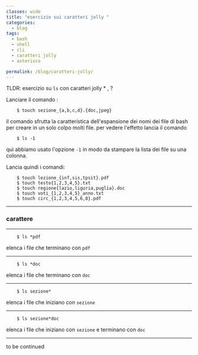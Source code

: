 ```yaml
---
classes: wide
title: "esercizio sui caratteri jolly "
categories:
  - blog
tags:
  - bash
  - shell
  - cli
  - caratteri jolly
  - asterisco

permalink: /blog/caratteri-jolly/
---
```

TLDR: esercizio su `ls` con caratteri jolly * , ?

Lanciare il comando :

```console
    $ touch sezione_{a,b,c,d}.{doc,jpeg}
```

il comando sfrutta la caratteristica dell'espansione dei nomi dei file di bash per creare in un solo colpo molti file.
per vedere l'effetto lancia il comando

```console
    $ ls -1 
```
qui abbiamo usato l'opzione `-1` in modo da stampare la lista dei file su una colonna.

Lancia quindi i comandi:
```console
    $ touch lezione_{inf,sis,tpsit}.pdf
    $ touch testo{1,2,3,4,5}.txt
    $ touch regione{lazio,liguria,puglia}.doc
    $ touch voti_{1,2,3,4,5}_anno.txt
    $ touch circ_{1,2,3,4,5,6,8}.pdf
```

----
### carattere 
----


```console 
    $ ls *pdf
```

elenca i file che terminano con `pdf`

----


```console 
    $ ls *doc
```

elenca i file che terminano con `doc`

----


```console 
    $ ls sezione*
```

elenca i file che iniziano  con `sezione`

----



```console 
    $ ls sezione*doc
```

elenca i file che iniziano con `sezione` e terminano con `doc`

----

to be continued